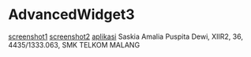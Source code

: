 # AdvancedWidget3
[screenshot1](https://github.com/saskiapuspita/AdvancedWidget3/blob/master/Screenshot_2016-09-22-15-57-50.png)
[screenshot2](https://github.com/saskiapuspita/AdvancedWidget3/blob/master/Screenshot_2016-09-23-19-18-09.png)
[aplikasi](https://github.com/saskiapuspita/AdvancedWidget3/blob/master/app-debug.apk)
Saskia Amalia Puspita Dewi, XIIR2, 36, 4435/1333.063, SMK TELKOM MALANG
